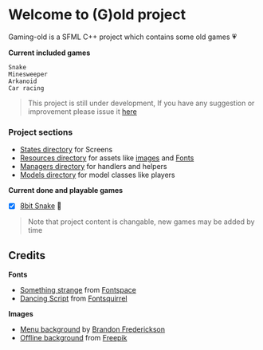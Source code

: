 # Welcome to (G)old project
Gaming-old is a SFML C++ project which contains some old games :heartpulse:

**Current included games**
```
Snake
Minesweeper
Arkanoid
Car racing
```
> This project is still under development, If you have any suggestion or improvement please issue it [here](https://github.com/Waelahmed99/-G-old/issues/new)

### Project sections  
- [States directory](States) for Screens  
- [Resources directory](Resources) for assets like [images](Resources/res) and [Fonts](Resources/fonts)
- [Managers directory](Managers) for handlers and helpers
- [Models directory](models) for model classes like players

**Current done and playable games**
- [x] [8bit Snake](States/SnakeState.h) :snake:

> Note that project content is changable, new games may be added by time

## Credits
**Fonts**  
- [Something strange](https://github.com/Waelahmed99/Gold/blob/master/Resources/fonts/SomethingStrange-vjYD.ttf) from [Fontspace](https://www.fontspace.com/jonathan-s-harris/something-strange)
- [Dancing Script](https://github.com/Waelahmed99/Gold/blob/master/Resources/fonts/SomethingStrange-vjYD.ttf) from [Fontsquirrel](https://www.fontsquirrel.com/fonts/dancing-script-ot)  

**Images**
- [Menu background](https://github.com/Waelahmed99/Gold/blob/master/Resources/res/menu_background.jpg) by [Brandon Frederickson](https://dribbble.com/BfredDesign)
- [Offline background](https://github.com/Waelahmed99/Gold/blob/master/Resources/res/offline_background.jpg) from [Freepik](https://www.freepik.com/free-photos-vectors/background)
